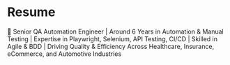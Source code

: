 # Resume
🎯 Senior QA Automation Engineer | Around 6 Years in Automation &amp; Manual Testing | Expertise in Playwright, Selenium, API Testing, CI/CD | Skilled in Agile &amp; BDD | Driving Quality &amp; Efficiency Across Healthcare, Insurance, eCommerce, and Automotive Industries
